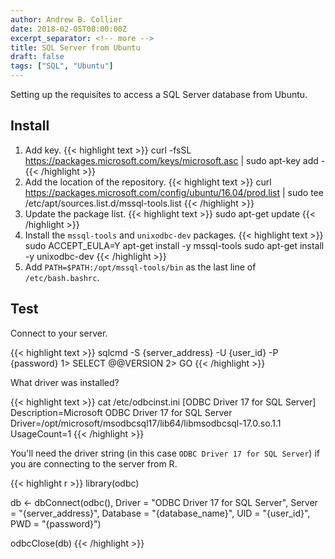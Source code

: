 ```yaml
---
author: Andrew B. Collier
date: 2018-02-05T08:00:00Z
excerpt_separator: <!-- more -->
title: SQL Server from Ubuntu
draft: false
tags: ["SQL", "Ubuntu"]
---
```


Setting up the requisites to access a SQL Server database from Ubuntu.

<!--more-->

## Install

1. Add key.
    {{< highlight text >}}
curl -fsSL https://packages.microsoft.com/keys/microsoft.asc | sudo apt-key add -
{{< /highlight >}}
2. Add the location of the repository.
    {{< highlight text >}}
curl https://packages.microsoft.com/config/ubuntu/16.04/prod.list | sudo tee /etc/apt/sources.list.d/mssql-tools.list
{{< /highlight >}}
3. Update the package list.
    {{< highlight text >}}
sudo apt-get update
{{< /highlight >}}
4. Install the `mssql-tools` and `unixodbc-dev` packages.
    {{< highlight text >}}
sudo ACCEPT_EULA=Y apt-get install -y mssql-tools
sudo apt-get install -y unixodbc-dev
{{< /highlight >}}
5. Add `PATH=$PATH:/opt/mssql-tools/bin` as the last line of `/etc/bash.bashrc`.

## Test

Connect to your server.

{{< highlight text >}}
sqlcmd -S {server_address} -U {user_id} -P {password}
1> SELECT @@VERSION
2> GO
{{< /highlight >}}

What driver was installed?

{{< highlight text >}}
cat /etc/odbcinst.ini
[ODBC Driver 17 for SQL Server]
Description=Microsoft ODBC Driver 17 for SQL Server
Driver=/opt/microsoft/msodbcsql17/lib64/libmsodbcsql-17.0.so.1.1
UsageCount=1
{{< /highlight >}}

You'll need the driver string (in this case `ODBC Driver 17 for SQL Server`) if you are connecting to the server from R.

{{< highlight r >}}
library(odbc)

db <- dbConnect(odbc(),
                Driver =   "ODBC Driver 17 for SQL Server",
                Server =   "{server_address}",
                Database = "{database_name}",
                UID =      "{user_id}",
                PWD =      "{password}")

odbcClose(db)
{{< /highlight >}}
